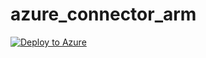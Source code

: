 # azure_connector_arm

[![Deploy to Azure](http://azuredeploy.net/deploybutton.png)](https://portal.azure.com/#create/Microsoft.Template/uri/https%3A%2F%2Fraw.githubusercontent.com%2FQualys-Public%2Fazure_connector%2Fmaster%2Fazuredeploy.json) 

